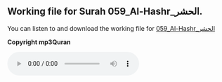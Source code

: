 
## Working file for Surah 059_Al-Hashr_الحشر.

You can listen to and download the working file for [059_Al-Hashr_الحشر](https://server13.mp3quran.net/husr/059.mp3)

**Copyright mp3Quran**

<audio controls src="https://server13.mp3quran.net/husr/059.mp3"></audio>

